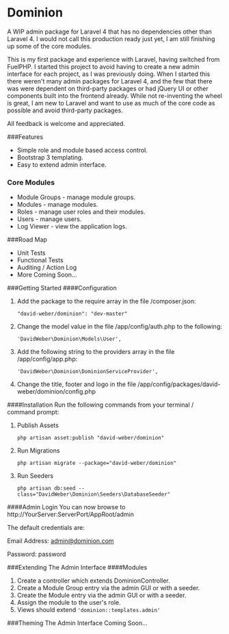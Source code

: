 Dominion
========

A WIP admin package for Laravel 4 that has no dependencies other than Laravel 4.
I would not call this production ready just yet, I am still finishing up some of the core modules.

This is my first package and experience with Laravel, having switched from FuelPHP.
I started this project to avoid having to create a new admin interface for each project, as I was previously doing.
When I started this there weren't many admin packages for Laravel 4, and the few that there was were dependent on third-party packages or had jQuery UI or other components built into the frontend already.
While not re-inventing the wheel is great, I am new to Laravel and want to use as much of the core code as possible and avoid third-party packages.

All feedback is welcome and appreciated.

###Features
* Simple role and module based access control.
* Bootstrap 3 templating.
* Easy to extend admin interface.


### Core Modules
* Module Groups - manage module groups.
* Modules - manage modules.
* Roles - manage user roles and their modules.
* Users - manage users.
* Log Viewer - view the application logs.


###Road Map
* Unit Tests
* Functional Tests
* Auditing / Action Log
* More Coming Soon...


###Getting Started
####Configuration    
1. Add the package to the require array in the file /composer.json:

    `"david-weber/dominion": "dev-master"`
2. Change the model value in the file /app/config/auth.php to the following:

    `'DavidWeber\Dominion\Models\User',`
3. Add the following string to the providers array in the file /app/config/app.php:

    `'DavidWeber\Dominion\DominionServiceProvider',`
4. Change the title, footer and logo in the file /app/config/packages/david-weber/dominion/config.php
    

####Installation
Run the following commands from your terminal / command prompt:

1. Publish Assets

    `php artisan asset:publish "david-weber/dominion"`
2. Run Migrations
    
    `php artisan migrate --package="david-weber/dominion"`
3. Run Seeders
    
    `php artisan db:seed --class="DavidWeber\Dominion\Seeders\DatabaseSeeder"`

####Admin Login
You can now browse to http://YourServer:ServerPort/AppRoot/admin

The default credentials are:

Email Address: admin@dominion.com

Password: password


###Extending The Admin Interface
####Modules
1. Create a controller which extends DominionController.
2. Create a Module Group entry via the admin GUI or with a seeder.
3. Create the Module entry via the admin GUI or with a seeder.
4. Assign the module to the user's role.
5. Views should extend `'dominion::templates.admin'`


###Theming The Admin Interface
Coming Soon...